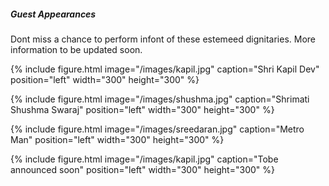 ##### Guest Appearances 

Dont miss a chance to perform infont of these estemeed dignitaries. More information to be updated soon.

{% include figure.html image="/images/kapil.jpg" caption="Shri Kapil Dev" position="left" width="300" height="300" %}


{% include figure.html image="/images/shushma.jpg" caption="Shrimati Shushma Swaraj" position="left" width="300" height="300" %}


{% include figure.html image="/images/sreedaran.jpg" caption="Metro Man" position="left" width="300" height="300" %}


{% include figure.html image="/images/kapil.jpg" caption="Tobe announced soon" position="left" width="300" height="300" %}

